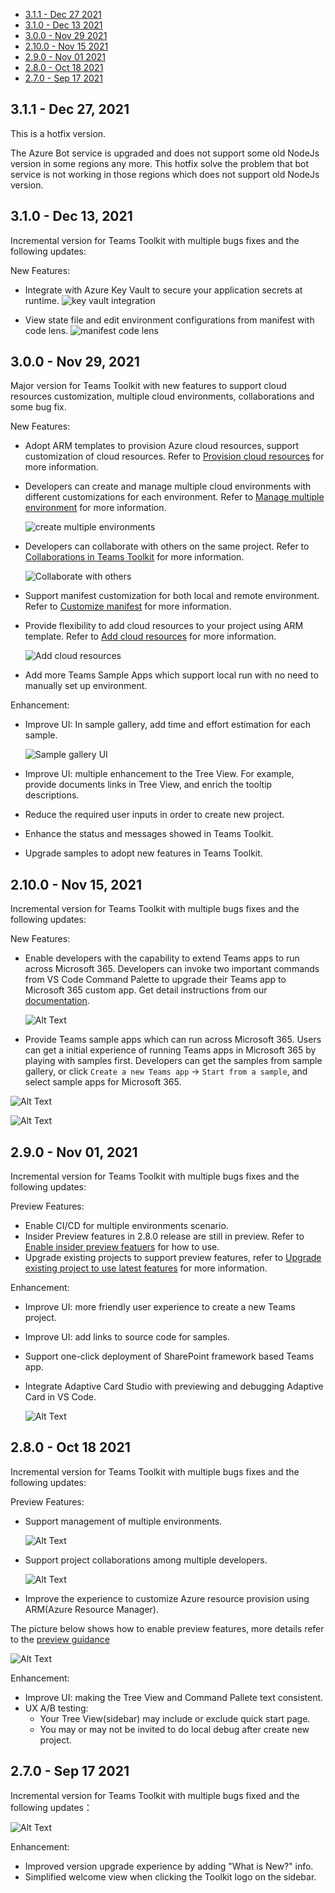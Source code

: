 - [3.1.1 - Dec 27 2021](#311---dec-27-2021)
- [3.1.0 - Dec 13 2021](#310---dec-13-2021)
- [3.0.0 - Nov 29 2021](#300---nov-29-2021)
- [2.10.0 - Nov 15 2021](#2100---nov-15-2021)
- [2.9.0 - Nov 01 2021](#290---nov-01-2021)
- [2.8.0 - Oct 18 2021](#280---oct-18-2021)
- [2.7.0 - Sep 17 2021](#270---sep-17-2021)

## 3.1.1 - Dec 27, 2021
This is a hotfix version.

The Azure Bot service is upgraded and does not support some old NodeJs version in some regions any more. This hotfix solve the problem that bot service is not working in those regions which does not support old NodeJs version.

## 3.1.0 - Dec 13, 2021
Incremental version for Teams Toolkit with multiple bugs fixes and the following updates:

New Features:
- Integrate with Azure Key Vault to secure your application secrets at runtime.
    ![key vault integration](https://raw.githubusercontent.com/OfficeDev/TeamsFx/main/packages/vscode-extension/img/key_vault.gif)

- View state file and edit environment configurations from manifest with code lens.
    ![manifest code lens](https://raw.githubusercontent.com/OfficeDev/TeamsFx/main/packages/vscode-extension/img/manifest_code_lens.gif)

## 3.0.0 - Nov 29, 2021

Major version for Teams Toolkit with new features to support cloud resources customization, multiple cloud environments, collaborations and some bug fix.

New Features:

- Adopt ARM templates to provision Azure cloud resources, support customization of cloud resources. Refer to [Provision cloud resources](https://aka.ms/provision-doc) for more information.
- Developers can create and manage multiple cloud environments with different customizations for each environment. Refer to [Manage multiple environment](https://aka.ms/multi-env-doc) for more information.

    ![create multiple environments](https://raw.githubusercontent.com/OfficeDev/TeamsFx/main/packages/vscode-extension/img/create-env.png)

- Developers can collaborate with others on the same project. Refer to [Collaborations in Teams Toolkit](https://aka.ms/ttk-collaboration-doc) for more information.
    
    ![Collaborate with others](https://raw.githubusercontent.com/OfficeDev/TeamsFx/main/packages/vscode-extension/img/collaboration.png)

- Support manifest customization for both local and remote environment. Refer to [Customize manifest](https://aka.ms/customize-manifest-doc) for more information.
- Provide flexibility to add cloud resources to your project using ARM template. Refer to [Add cloud resources](https://aka.ms/add-resources-doc) for more information.
      
    ![Add cloud resources](https://raw.githubusercontent.com/OfficeDev/TeamsFx/main/packages/vscode-extension/img/add-resource.png)

- Add more Teams Sample Apps which support local run with no need to manually set up environment.

Enhancement:

- Improve UI: In sample gallery, add time and effort estimation for each sample.

    ![Sample gallery UI](https://raw.githubusercontent.com/OfficeDev/TeamsFx/main/packages/vscode-extension/img/sample-ui.png)

- Improve UI: multiple enhancement to the Tree View. For example, provide documents links in Tree View, and enrich the tooltip descriptions.
- Reduce the required user inputs in order to create new project.
- Enhance the status and messages showed in Teams Toolkit.
- Upgrade samples to adopt new features in Teams Toolkit.

## 2.10.0 - Nov 15, 2021 

Incremental version for Teams Toolkit with multiple bugs fixes and the following updates:

New Features:
- Enable developers with the capability to extend Teams apps to run across Microsoft 365. Developers can invoke two important commands from VS Code Command Palette to upgrade their Teams app to Microsoft 365 custom app. Get detail instructions from our [documentation](https://aka.ms/teamsfx-extend-m365). 

  ![Alt Text](https://raw.githubusercontent.com/OfficeDev/TeamsFx/main/packages/vscode-extension/img/teamsfx-extend-m365.png)
  
- Provide Teams sample apps which can run across Microsoft 365. Users can get a initial experience of running Teams apps in Microsoft 365 by playing with samples first. Developers can get the samples from sample gallery, or click `Create a new Teams app` -> `Start from a sample`, and select sample apps for Microsoft 365.

 ![Alt Text](https://raw.githubusercontent.com/OfficeDev/TeamsFx/main/packages/vscode-extension/img/M365sample2.png)
 
 ![Alt Text](https://raw.githubusercontent.com/OfficeDev/TeamsFx/main/packages/vscode-extension/img/M365sample1.png)

## 2.9.0 - Nov 01, 2021 

Incremental version for Teams Toolkit with multiple bugs fixes and the following updates:

Preview Features:
- Enable CI/CD for multiple environments scenario.
- Insider Preview features in 2.8.0 release are still in preview. Refer to [Enable insider preview featuers](https://github.com/OfficeDev/TeamsFx/wiki/Enable-Preview-Features-in-Teams-Toolkit) for how to use.
- Upgrade existing projects to support preview features, refer to [Upgrade existing project to use latest features](https://github.com/OfficeDev/TeamsFx/wiki/Upgrade-project-to-use-latest-Toolkit-features) for more information.

Enhancement:

- Improve UI: more friendly user experience to create a new Teams project.
- Improve UI: add links to source code for samples.
- Support one-click deployment of SharePoint framework based Teams app.
- Integrate Adaptive Card Studio with previewing and debugging Adaptive Card in VS Code.

  ![Alt Text](https://raw.githubusercontent.com/OfficeDev/TeamsFx/main/packages/vscode-extension/img/adaptive-card.gif)

## 2.8.0 - Oct 18 2021

Incremental version for Teams Toolkit with multiple bugs fixes and the following updates:

Preview Features:
- Support management of multiple environments.

  ![Alt Text](https://raw.githubusercontent.com/OfficeDev/TeamsFx/main/packages/vscode-extension/img/multi-env.gif)

- Support project collaborations among multiple developers.

  ![Alt Text](https://raw.githubusercontent.com/OfficeDev/TeamsFx/main/packages/vscode-extension/img/addCollaborator.png)

- Improve the experience to customize Azure resource provision using ARM(Azure Resource Manager).

The picture below shows how to enable preview features, more details refer to the [preview guidance](https://github.com/OfficeDev/TeamsFx/wiki/Enable-Preview-Features-in-Teams-Toolkit)

![Alt Text](https://raw.githubusercontent.com/OfficeDev/TeamsFx/main/packages/vscode-extension/img/enable-preview.gif)

Enhancement:

- Improve UI: making the Tree View and Command Pallete text consistent.
- UX A/B testing:
  - Your Tree View(sidebar) may include or exclude quick start page.
  - You may or may not be invited to do local debug after create new project.

## 2.7.0 - Sep 17 2021

Incremental version for Teams Toolkit with multiple bugs fixed and the following updates：

![Alt Text](https://raw.githubusercontent.com/OfficeDev/TeamsFx/main/packages/vscode-extension/img/sample.gif)

Enhancement:

- Improved version upgrade experience by adding "What is New?" info.
- Simplified welcome view when clicking the Toolkit logo on the sidebar.
